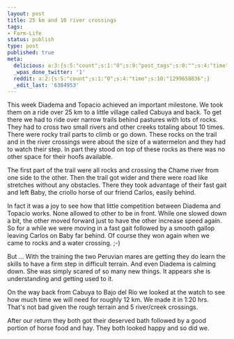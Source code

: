 ```yaml
---
layout: post
title: 25 km and 10 river crossings
tags:
- Farm-Life
status: publish
type: post
published: true
meta:
  delicious: a:3:{s:5:"count";s:1:"0";s:9:"post_tags";s:0:"";s:4:"time";s:10:"1281981110";}
  _wpas_done_twitter: '1'
  reddit: a:2:{s:5:"count";s:1:"0";s:4:"time";s:10:"1299658836";}
  _edit_last: '6384953'
---
```

This week Diadema and Topacio achieved an important milestone. We took them on a ride over 25 km to a little village called Cabuya and back. To get there we had to ride over narrow trails behind pastures with lots of rocks. They had to cross two small rivers and other creeks totaling about 10 times. There were rocky trail parts to climb or go down. These rocks on the trail and in the river crossings were about the size of a watermelon and they had to watch their step. In part they stood on top of these rocks as there was no other space for their hoofs available.

The first part of the trail were all rocks and crossing the Chame river from one side to the other. Then the trail got wider and there were road like stretches without any obstacles. There they took advantage of their fast gait and left Baby, the criollo horse of our friend Carlos, easily behind.

In fact it was a joy to see how that little competition between Diadema and Topacio works. None allowed to other to be in front. While one slowed down a bit, the other moved forward just to have the other increase speed again. So for a while we were moving in a fast gait followed by a smooth gallop leaving Carlos on Baby far behind. Of course they won again when we came to rocks and a water crossing. ;-)

But ... With the training the two Peruvian mares are getting they do learn the skills to have a firm step in difficult terrain. And even Diadema is calming down. She was simply scared of so many new things. It appears she is understanding and getting used to it.

On the way back from Cabuya to Bajo del Rio we looked at the watch to see how much time we will need for roughly 12 km. We made it in 1:20 hrs. That's not bad given the rough terrain and 5 river/creek crossings.

After our return they both got their deserved bath followed by a good portion of horse food and hay. They both looked happy and so did we.

